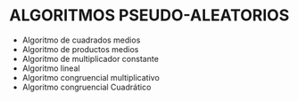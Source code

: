 # ALGORITMOS PSEUDO-ALEATORIOS
- Algoritmo de cuadrados medios
- Algoritmo de productos medios
- Algoritmo de multiplicador constante
- Algoritmo lineal
- Algoritmo congruencial multiplicativo
- Algoritmo congruencial Cuadrático
